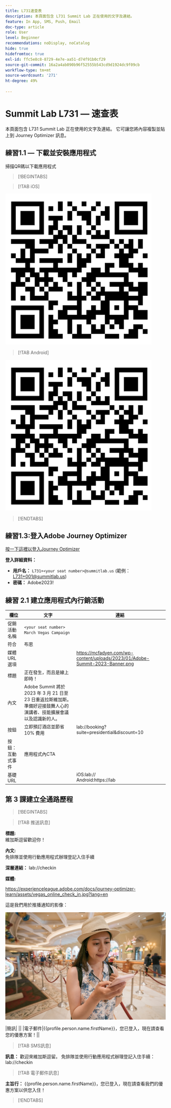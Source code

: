 ```yaml
---
title: L731速查表
description: 本頁面包含 L731 Summit Lab 正在使用的文字及連結。
feature: In App, SMS, Push, Email
doc-type: article
role: User
level: Beginner
recommendations: noDisplay, noCatalog
hide: true
hidefromtoc: true
exl-id: ffc5e8c8-8729-4e7e-aa51-d74f91b0cf29
source-git-commit: 16a2a4ab090b96f52555b543cd9d1924dc9f09cb
workflow-type: tm+mt
source-wordcount: '271'
ht-degree: 49%

---
```


# Summit Lab L731  — 速查表

本頁面包含 L731 Summit Lab 正在使用的文字及連結。 它可讓您將內容複製並貼上到 Journey Optimizer 訊息。

## 練習1.1 — 下載並安裝應用程式

掃描QR碼以下載應用程式

>[!BEGINTABS]

>[!TAB iOS]

![適用於iOS的QR碼](/help/assets/lab731-ios-qr-code.png)

>[!TAB Android]

![Android適用的QR碼](/help/assets/lab731-ios-qr-code.png)

>[!ENDTABS]

## 練習1.3:登入Adobe Journey Optimizer

[按一下這裡以登入Journey Optimizer](https://experience.adobe.com/#/@techmarketingdemos/sname:summit-2023-ajo-lab/journey-optimizer/home)

**登入詳細資料：**

* **用戶名：** `L731+<your seat number>@summitlab.us` (範例：L731+001@summitlab.us)
* **密碼：** Adobe2023!


## 練習 2.1 建立應用程式內行銷活動

| 欄位 | 文字 | 連結 |
|----|----|----|
| 促銷活動名稱 | `<your seat number> March Vegas Campaign` |  |
| 符合 | 布恩 |  |
| 媒體 URL 選項 |  | https://mcfadyen.com/wp-content/uploads/2023/01/Adobe-Summit-2023-Banner.png |
| 標題 | 正在發生，而且是線上即時！ |  |
| 內文 | Adobe Summit 將於 2023 年 3 月 21 日至 23 日重返拉斯維加斯。準備好迎接鼓舞人心的演講者、技能擴展會議以及認識新的人。 |  |
| 按鈕 | 立即預訂酒店並節省 10% 費用 | lab://booking?suite=presidential&amp;discount=10 |
| 按鈕：互動式事件 | 應用程式內CTA |  |
| 基礎 URL |  | iOS:lab:// <br>Android:https://lab |


## 第 3 課建立全通路歷程

>[!BEGINTABS]

>[!TAB 推送訊息]

**標題:**\
維加斯逗留歡迎你！

**內文:**\
免排隊並使用行動應用程式辦理登記入住手續

**深層連結：** lab://checkin

**媒體:**

https://experienceleague.adobe.com/docs/journey-optimizer-learn/assets/vegas_online_check_in.jpg?lang=en


這是我們用於推播通知的影像：

![線上登記入住](/help/assets/vegas_online_check_in.jpg)

|簡訊| || |電子郵件|{{profile.person.name.firstName}}，您已登入，現在請查看您的優惠方案！||

>[!TAB SMS訊息]

**訊息：**
歡迎來維加斯逗留。 免排隊並使用行動應用程式辦理登記入住手續：lab://checkin

>[!TAB 電子郵件訊息]

**主旨行：**
{{profile.person.name.firstName}}，您已登入，現在請查看我們的優惠方案以供您入住！

>[!ENDTABS]